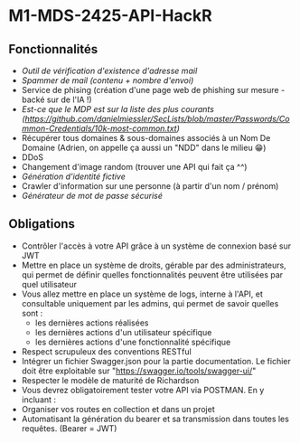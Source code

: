 # M1-MDS-2425-API-HackR

## Fonctionnalités

- *Outil de vérification d'existence d'adresse mail*
- *Spammer de mail (contenu + nombre d'envoi)*
- Service de phising (création d'une page web de phishing sur mesure - backé sur de l'IA !)
- *Est-ce que le MDP est sur la liste des plus courants (https://github.com/danielmiessler/SecLists/blob/master/Passwords/Common-Credentials/10k-most-common.txt)*
- Récupérer tous domaines & sous-domaines associés à un Nom De Domaine (Adrien, on appelle ça aussi un "NDD" dans le milieu 😁)
- DDoS
- Changement d'image random (trouver une API qui fait ça ^^)
- *Génération d'identité fictive*
- Crawler d'information sur une personne (à partir d'un nom / prénom)
- *Générateur de mot de passe sécurisé*

## Obligations

- Contrôler l'accès à votre API grâce à un système de connexion basé sur JWT
- Mettre en place un système de droits, gérable par des administrateurs, qui permet de définir quelles fonctionnalités peuvent être utilisées par quel utilisateur
- Vous allez mettre en place un système de logs, interne à l'API, et consultable uniquement par les admins, qui permet de savoir quelles sont :
    - les dernières actions réalisées
    - les dernières actions d'un utilisateur spécifique
    - les dernières actions d'une fonctionnalité spécifique
- Respect scrupuleux des conventions RESTful
- Intégrer un fichier Swagger.json pour la partie documentation. Le fichier doit être exploitable sur "https://swagger.io/tools/swagger-ui/"
- Respecter le modèle de maturité de Richardson
- Vous devrez obligatoirement tester votre API via POSTMAN. En y incluant :
- Organiser vos routes en collection et dans un projet
- Automatisant la génération du bearer et sa transmission dans toutes les requêtes. (Bearer = JWT)
